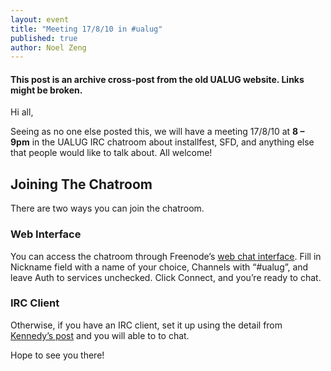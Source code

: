 ```yaml
---
layout: event
title: "Meeting 17/8/10 in #ualug"
published: true
author: Noel Zeng
---
```


#### This post is an archive cross-post from the old UALUG website. Links might be broken.

Hi all,

Seeing as no one else posted this, we will have a meeting 17/8/10 at **8 – 9pm** in the UALUG IRC chatroom about installfest, SFD, and anything else that people would like to talk about. All welcome!


Joining The Chatroom
--------------------

There are two ways you can join the chatroom.

### Web Interface

You can access the chatroom through Freenode’s [web chat interface](http://webchat.freenode.net/). Fill in Nickname field with a name of your choice, Channels with “#ualug”, and leave Auth to services unchecked. Click Connect, and you’re ready to chat.

### IRC Client

Otherwise, if you have an IRC client, set it up using the detail from [Kennedy’s post](/2010/08/15/irc-channel.html) and you will able to to chat.

Hope to see you there!